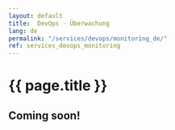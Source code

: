 ```yaml
---
layout: default
title:  DevOps - Überwachung
lang: de
permalink: "/services/devops/monitoring_de/"
ref: services_devops_monitoring
---
```

# {{ page.title }}
## Coming soon!
